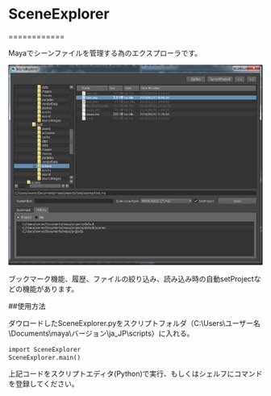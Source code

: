 # SceneExplorer
============

Mayaでシーンファイルを管理する為のエクスプローラです。

![SceneExplorer](/images/sceneexplorer-screenshot-01.png)

ブックマーク機能、履歴、ファイルの絞り込み、読み込み時の自動setProjectなどの機能があります。

##使用方法

ダウロードしたSceneExplorer.pyをスクリプトフォルダ（C:\Users\ユーザー名\Documents\maya\バージョン\ja_JP\scripts）に入れる。

    import SceneExplorer
    SceneExplorer.main()

上記コードをスクリプトエディタ(Python)で実行、もしくはシェルフにコマンドを登録してください。